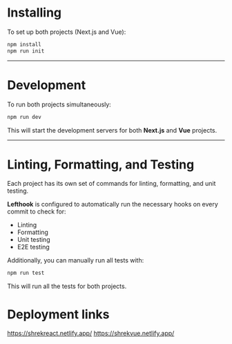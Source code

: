 
# Installing

To set up both projects (Next.js and Vue):

```bash
npm install
npm run init
```

---

# Development

To run both projects simultaneously:

```bash
npm run dev
```

This will start the development servers for both **Next.js** and **Vue** projects.

---

# Linting, Formatting, and Testing

Each project has its own set of commands for linting, formatting, and unit testing.

**Lefthook** is configured to automatically run the necessary hooks on every commit to check for:

- Linting
- Formatting
- Unit testing
- E2E testing

Additionally, you can manually run all tests with:

```bash
npm run test
```

This will run all the tests for both projects.



# Deployment links
https://shrekreact.netlify.app/
https://shrekvue.netlify.app/
